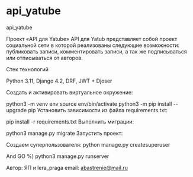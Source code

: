 # api_yatube
api_yatube

Проект «API для Yatube»
API для Yatub представляет собой проект социальной сети в которой реализованы следующие возможности: публиковать записи, комментировать записи, а так же подписываться или отписываться от авторов.

Стек технологий

Python 3.11,
Django 4.2,
DRF,
JWT + Djoser


Cоздать и активировать виртуальное окружение:

python3 -m venv env
source env/bin/activate
python3 -m pip install --upgrade pip
Установить зависимости из файла requirements.txt:

pip install -r requirements.txt
Выполнить миграции:

python3 manage.py migrate
Запустить проект:

Создаем суперпользователя:
python manage.py createsuperuser

And GO %)
python3 manage.py runserver

Автор: ЯП и lera_praga
email: abastrenie@mail.ru